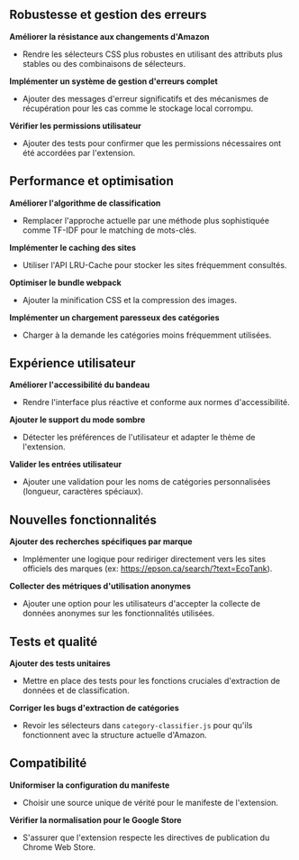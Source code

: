 ## Robustesse et gestion des erreurs

**Améliorer la résistance aux changements d'Amazon**
   - Rendre les sélecteurs CSS plus robustes en utilisant des attributs plus stables ou des combinaisons de sélecteurs.

**Implémenter un système de gestion d'erreurs complet**
   - Ajouter des messages d'erreur significatifs et des mécanismes de récupération pour les cas comme le stockage local corrompu.

**Vérifier les permissions utilisateur**
   - Ajouter des tests pour confirmer que les permissions nécessaires ont été accordées par l'extension.


## Performance et optimisation

**Améliorer l'algorithme de classification**
   - Remplacer l'approche actuelle par une méthode plus sophistiquée comme TF-IDF pour le matching de mots-clés.

**Implémenter le caching des sites**
   - Utiliser l'API LRU-Cache pour stocker les sites fréquemment consultés.

**Optimiser le bundle webpack**
   - Ajouter la minification CSS et la compression des images.

**Implémenter un chargement paresseux des catégories**
   - Charger à la demande les catégories moins fréquemment utilisées.

## Expérience utilisateur

**Améliorer l'accessibilité du bandeau**
   - Rendre l'interface plus réactive et conforme aux normes d'accessibilité.

**Ajouter le support du mode sombre**
   - Détecter les préférences de l'utilisateur et adapter le thème de l'extension.

**Valider les entrées utilisateur**
   - Ajouter une validation pour les noms de catégories personnalisées (longueur, caractères spéciaux).

## Nouvelles fonctionnalités

**Ajouter des recherches spécifiques par marque**
   - Implémenter une logique pour rediriger directement vers les sites officiels des marques (ex: https://epson.ca/search/?text=EcoTank).

**Collecter des métriques d'utilisation anonymes**
   - Ajouter une option pour les utilisateurs d'accepter la collecte de données anonymes sur les fonctionnalités utilisées.

## Tests et qualité

**Ajouter des tests unitaires**
   - Mettre en place des tests pour les fonctions cruciales d'extraction de données et de classification.

**Corriger les bugs d'extraction de catégories**
   - Revoir les sélecteurs dans `category-classifier.js` pour qu'ils fonctionnent avec la structure actuelle d'Amazon.


## Compatibilité

**Uniformiser la configuration du manifeste**
   - Choisir une source unique de vérité pour le manifeste de l'extension.

**Vérifier la normalisation pour le Google Store**
   - S'assurer que l'extension respecte les directives de publication du Chrome Web Store.

